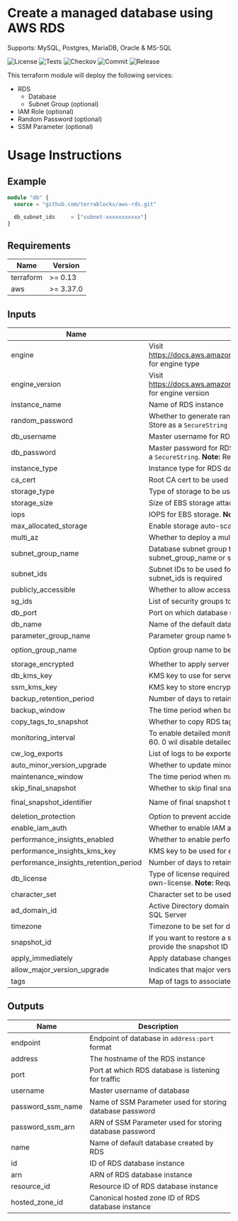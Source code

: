 # Create a managed database using AWS RDS

Supports: MySQL, Postgres, MariaDB, Oracle & MS-SQL

![License](https://img.shields.io/github/license/terrablocks/aws-rds?style=for-the-badge) ![Tests](https://img.shields.io/github/actions/workflow/status/terrablocks/aws-rds/tests.yml?branch=main&label=Test&style=for-the-badge) ![Checkov](https://img.shields.io/github/actions/workflow/status/terrablocks/aws-rds/checkov.yml?branch=main&label=Checkov&style=for-the-badge) ![Commit](https://img.shields.io/github/last-commit/terrablocks/aws-rds?style=for-the-badge) ![Release](https://img.shields.io/github/v/release/terrablocks/aws-rds?style=for-the-badge)

This terraform module will deploy the following services:
- RDS
  - Database
  - Subnet Group (optional)
- IAM Role (optional)
- Random Password (optional)
- SSM Parameter (optional)

# Usage Instructions
## Example
```terraform
module "db" {
  source = "github.com/terrablocks/aws-rds.git"

  db_subnet_ids     = ["subnet-xxxxxxxxxxx"]
}
```

## Requirements

| Name | Version |
|------|---------|
| terraform | >= 0.13 |
| aws | >= 3.37.0 |

## Inputs

| Name | Description | Type | Default | Required |
|------|-------------|------|---------|:--------:|
| engine | Visit https://docs.aws.amazon.com/AmazonRDS/latest/APIReference/API_CreateDBInstance.html for engine type | `string` | `"mysql"` | no |
| engine_version | Visit https://docs.aws.amazon.com/AmazonRDS/latest/APIReference/API_CreateDBInstance.html for engine version | `string` | `"8.0.23"` | no |
| instance_name | Name of RDS instance | `string` | `"mysql-db"` | no |
| random_password | Whether to generate random password. This password will be stored in SSM Parameter Store as a `SecureString` | `bool` | `true` | no |
| db_username | Master username for RDS instance | `string` | `"dbadmin"` | no |
| db_password | Master password for RDS instance. This password will be stored in SSM Parameter Store as a `SecureString`. **Note:** Required if random_password is set to false | `string` | `""` | no |
| instance_type | Instance type for RDS database | `string` | `"db.t3.medium"` | no |
| ca_cert | Root CA cert to be used for in-transit encryption | `string` | `"rds-ca-2019"` | no |
| storage_type | Type of storage to be used for RDS instance | `string` | `"gp2"` | no |
| storage_size | Size of EBS storage attached to database | `number` | `50` | no |
| iops | IOPS for EBS storage. **Note:** Required only for io1 volume | `number` | `0` | no |
| max_allocated_storage | Enable storage auto-scaling feature. To disable provide 0 as value | `number` | `1000` | no |
| multi_az | Whether to deploy a multi-az database | `bool` | `true` | no |
| subnet_group_name | Database subnet group to be used while launching database. **Note:** Either of subnet_group_name or subnet_ids is required | `string` | `""` | no |
| subnet_ids | Subnet IDs to be used for launching database. **Note:** Either of subnet_group_name or subnet_ids is required | `list(string)` | `[]` | no |
| publicly_accessible | Whether to allow access from outside world | `bool` | `false` | no |
| sg_ids | List of security groups to be attached to RDS instance | `list(string)` | n/a | yes |
| db_port | Port on which database should accept incoming connections | `number` | `3306` | no |
| db_name | Name of the default database to be created | `string` | `""` | no |
| parameter_group_name | Parameter group name to be used for database | `string` | `"default.mysql8.0"` | no |
| option_group_name | Option group name to be used for database | `string` | `"default:mysql-8-0"` | no |
| storage_encrypted | Whether to apply server-side encryption | `bool` | `true` | no |
| db_kms_key | KMS key to use for server-side encryption | `string` | `"alias/aws/rds"` | no |
| ssm_kms_key | KMS key to store encrypted password in AWS SSM Parameter store service | `string` | `"alias/aws/ssm"` | no |
| backup_retention_period | Number of days to retain automated backups | `number` | `7` | no |
| backup_window | The time period when backup activity must be performed | `string` | `""` | no |
| copy_tags_to_snapshot | Whether to copy RDS tags to snapshot | `bool` | `true` | no |
| monitoring_interval | To enable detailed monitoring provide interval in seconds. Valid Values: 0, 1, 5, 10, 15, 30, 60. 0 wil disable detailed monitoring | `number` | `0` | no |
| cw_log_exports | List of logs to be exported to cloudwatch logs | `list(string)` | `[]` | no |
| auto_minor_version_upgrade | Whether to update minor version of database if available | `bool` | `true` | no |
| maintenance_window | The time period when maintenance activity must be performed | `string` | `""` | no |
| skip_final_snapshot | Whether to skip final snapshot when terminating database | `bool` | `false` | no |
| final_snapshot_identifier | Name of final snapshot that will be created before deleting database | `string` | `"db-final-snapshot"` | no |
| deletion_protection | Option to prevent accidental deletion of RDS instance | `bool` | `true` | no |
| enable_iam_auth | Whether to enable IAM authetication feature for database | `bool` | `false` | no |
| performance_insights_enabled | Whether to enable performance insights | `bool` | `true` | no |
| performance_insights_kms_key | KMS key to be used for encrypting database insight data | `string` | `"alias/aws/rds"` | no |
| performance_insights_retention_period | Number of days to retain performance insights data | `number` | `7` | no |
| db_license | Type of license required to use the database. Valid values: license-included, bring-your-own-license. **Note:** Required only for Oracle database | `string` | `"bring-your-own-license"` | no |
| character_set | Character set to be used for database. **Note:** Required only for Oracle database | `string` | `"UTF8"` | no |
| ad_domain_id | Active Directory domain ID to connect to MS-SQL database. **Note:** Required only for MS-SQL Server | `string` | `""` | no |
| timezone | Timezone to be set for database. **Note:** Required only for MS-SQL Server | `string` | `""` | no |
| snapshot_id | If you want to restore a snapshot or create database from an existing snapshot please provide the snapshot ID | `string` | `""` | no |
| apply_immediately | Apply database changes immediately instead of waiting until next maintenance windows | `bool` | `false` | no |
| allow_major_version_upgrade | Indicates that major version upgrades are allowed | `bool` | `false` | no |
| tags | Map of tags to associate with db instance | `map(string)` | `{}` | no |

## Outputs

| Name | Description |
|------|-------------|
| endpoint | Endpoint of database in `address:port` format |
| address | The hostname of the RDS instance |
| port | Port at which RDS database is listening for traffic |
| username | Master username of database |
| password_ssm_name | Name of SSM Parameter used for storing database password |
| password_ssm_arn | ARN of SSM Parameter used for storing database password |
| name | Name of default database created by RDS |
| id | ID of RDS database instance |
| arn | ARN of RDS database instance |
| resource_id | Resource ID of RDS database instance |
| hosted_zone_id | Canonical hosted zone ID of RDS database instance |
